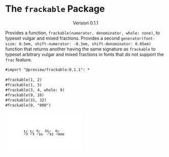 # The `frackable` Package
<div align="center">Version 0.1.1</div>

Provides a function, `frackable(numerator, denominator, whole: none)`, to typeset vulgar and mixed fractions. Provides a second `generator(font-size: 0.5em, shift-numerator: -0.3em, shift-denominator: 0.05em)` function that returns another having the same signature as `frackable` to typeset arbitrary vulgar and mixed fractions in fonts that do not support the `frac` feature.

```typ
#import "@preview/frackable:0.1.1": *

#frackable(1, 2)
#frackable(1, 3)
#frackable(3, 4, whole: 9)
#frackable(9, 16)
#frackable(31, 32)
#frackable(0, "000")

```

![plot](./example.png)
